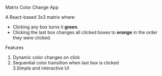 Matrix Color Change App 

A React-based 3x3 matrix where:
- Clicking any box turns it **green**.
- Clicking the last box changes all clicked boxes to **orange** in the order they were clicked.

 Features
1. Dynamic color changes on click
2. Sequential color transition when last box is clicked  
3.Simple and interactive UI  


